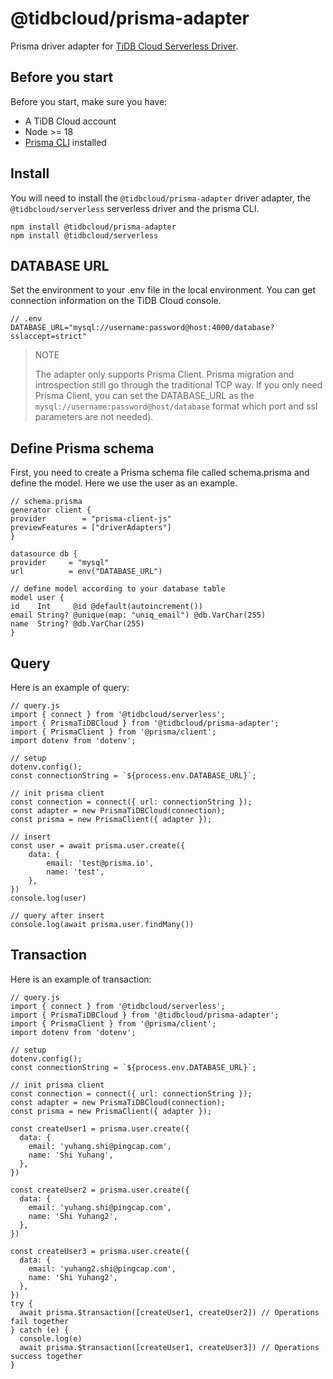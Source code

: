 # @tidbcloud/prisma-adapter

Prisma driver adapter for [TiDB Cloud Serverless Driver](https://github.com/tidbcloud/serverless-js).

## Before you start

Before you start, make sure you have:

- A TiDB Cloud account
- Node  >= 18
- [Prisma CLI](https://www.prisma.io/docs/concepts/components/prisma-cli) installed

## Install

You will need to install the `@tidbcloud/prisma-adapter` driver adapter, the `@tidbcloud/serverless` serverless driver and the prisma CLI.

```
npm install @tidbcloud/prisma-adapter
npm install @tidbcloud/serverless
```

## DATABASE URL

Set the environment to your .env file in the local environment. You can get connection information on the TiDB Cloud console.

```
// .env
DATABASE_URL="mysql://username:password@host:4000/database?sslaccept=strict"
```

> NOTE
> 
> The adapter only supports Prisma Client. Prisma migration and introspection still go through the traditional TCP way. If you only need Prisma Client, you can set the DATABASE_URL as the `mysql://username:password@host/database` format which port and ssl parameters are not needed).

## Define Prisma schema

First, you need to create a Prisma schema file called schema.prisma and define the model. Here we use the user as an example.

```
// schema.prisma
generator client {
provider        = "prisma-client-js"
previewFeatures = ["driverAdapters"]
}

datasource db {
provider     = "mysql"
url          = env("DATABASE_URL")

// define model according to your database table
model user {
id    Int     @id @default(autoincrement())
email String? @unique(map: "uniq_email") @db.VarChar(255)
name  String? @db.VarChar(255)
}
```

## Query

Here is an example of query:

```
// query.js
import { connect } from '@tidbcloud/serverless';
import { PrismaTiDBCloud } from '@tidbcloud/prisma-adapter';
import { PrismaClient } from '@prisma/client';
import dotenv from 'dotenv';

// setup
dotenv.config();
const connectionString = `${process.env.DATABASE_URL}`;

// init prisma client
const connection = connect({ url: connectionString });
const adapter = new PrismaTiDBCloud(connection);
const prisma = new PrismaClient({ adapter });

// insert
const user = await prisma.user.create({
    data: {
        email: 'test@prisma.io',
        name: 'test',
    },
})
console.log(user)

// query after insert
console.log(await prisma.user.findMany())
```

## Transaction

Here is an example of transaction:

```
// query.js
import { connect } from '@tidbcloud/serverless';
import { PrismaTiDBCloud } from '@tidbcloud/prisma-adapter';
import { PrismaClient } from '@prisma/client';
import dotenv from 'dotenv';

// setup
dotenv.config();
const connectionString = `${process.env.DATABASE_URL}`;

// init prisma client
const connection = connect({ url: connectionString });
const adapter = new PrismaTiDBCloud(connection);
const prisma = new PrismaClient({ adapter });

const createUser1 = prisma.user.create({
  data: {
    email: 'yuhang.shi@pingcap.com',
    name: 'Shi Yuhang',
  },
})

const createUser2 = prisma.user.create({
  data: {
    email: 'yuhang.shi@pingcap.com',
    name: 'Shi Yuhang2',
  },
})

const createUser3 = prisma.user.create({
  data: {
    email: 'yuhang2.shi@pingcap.com',
    name: 'Shi Yuhang2',
  },
})
try {
  await prisma.$transaction([createUser1, createUser2]) // Operations fail together
} catch (e) {
  console.log(e)
  await prisma.$transaction([createUser1, createUser3]) // Operations success together
}
```